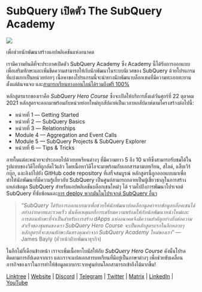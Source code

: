 # SubQuery เปิดตัว The SubQuery Academy

![](https://miro.medium.com/max/700/1*5zmCSCrmqL2gGE-BP_6rDQ.png)

เพื่อช่วยนักพัฒนาสร้างแอปพลิเคชันแห่งอนาคต

เรามีความยินดีที่จะประกาศเปิดตัว SubQuery Academy ซึ่ง Academy นี้ได้รับการออกแบบเพื่อเสริมทักษะและเพิ่มขีดความสามารถให้กับนักพัฒนาในระบบนิเวศของ SubQuery ด้วยโปรแกรมที่แบ่งแยกเป็นหน่วยย่อยๆ เนื้อหาของโปรแกรมนี้จะนำทางนักพัฒนาบล็อกเชนที่มีความทะเยอทะยานตั้งแต่ต้นจนจบ และ[สามารถเรียนทางออนไลน์ได้รวมถึงฟรี 100%](https://doc.subquery.network/)

หลักสูตรแรกของเราคือ *SubQuery Hero Course* ซึ่งจะเปิดให้บริการตั้งแต่วันศุกร์ที่ 22 ตุลาคม 2021 หลักสูตรจะออกมาพร้อมกับหน่วยย่อยใหม่ทุกสัปดาห์เป็นเวลาหกสัปดาห์ตามโครงสร้างต่อไปนี้:

-   หน่วยที่ 1 — Getting Started
-   หน่วยที่ 2 — SubQuery Basics
-   หน่วยที่ 3 — Relationships
-   Module 4 — Aggregation and Event Calls
-   Module 5 — SubQuery Projects & SubQuery Explorer
-   หน่วยที่ 6 — Tips & Tricks

ภายในแต่ละหน่วยจะประกอบไปด้วยบทเรียนต่างๆ ที่มีความยาว 5 ถึง 10 นาทีซึ่งสามารถรับชมได้ในรูปแบบของวิดีโอที่ถูกอัดไว้แล้ว โดยเนื้อหาวิดีโอจะมาพร้อมกับเอกสารตามบทเรียน, สไลด์, แล็บเวิร์กบุ๊ก, และลิงก์ไปยัง GitHub code repository ที่เสร็จสมบูรณ์ หลักสูตรนี้ถูกออกแบบมาเพื่อทำให้นักพัฒนาที่มีความรู้เกี่ยวกับ SubQuery เป็นศูนย์สามารถกลายเป็นผู้เชี่ยวชาญในการสร้างแหล่งข้อมูล SubQuery สำหรับแอปพลิเคชันบล็อกเชนใหม่ๆ ได้ รวมไปถึงการพัฒนาโปรเจกต์ SubQuery ที่ซับซ้อนและ[การ deploy พวกมันในโปรเจกต์ SubQuery อื่นๆ](https://project.subquery.network/)
> *“SubQuery ได้รับการออกแบบมาเพื่อช่วยให้นักพัฒนาปลดล็อกมูลค่าจากข้อมูลบล็อคเชนได้อย่างง่ายดายและรวดเร็ว นั่นคือเหตุผลที่การเตรียมความพร้อมให้กับนักพัฒนาหน้าใหม่และการสอนทักษะที่จำเป็นสำหรับการสร้าง dApps แห่งอนาคตจึงมีความสำคัญอย่างยิ่งต่อความสำเร็จของชุมชนของเรา SubQuery Hero Course จะเป็นหลักสูตรแรกในอีกหลายๆ หลักสูตรที่จะสอนทักษะอันทรงคุณค่าจาก SubQuery Academy ใหม่ของเรา”* — James Bayly (หัวหน้าฝ่ายพัฒนาธุรกิจ)

ในอีกไม่กี่เดือนข้างหน้า เราจะเพิ่มเนื้อหาโบนัสให้กับ *SubQuery Hero Course* ดังนั้นโปรดติดตามการอัปเดตจากเรา และเราจะแปลเอกสารบทเรียนที่มีอยู่เป็นภาษาต่างๆ เพื่อช่วยขับเคลื่อนภารกิจของเราในการทำให้ข้อมูลแบบกระจายศูนย์บนโลกสามารถเข้าถึงได้มากขึ้น!

[Linktree](https://linktr.ee/subquerynetwork)  |  [Website](https://subquery.network/)  |  [Discord](https://discord.com/invite/78zg8aBSMG)  |  [Telegram](https://t.me/subquerynetwork)  |  [Twitter](https://twitter.com/subquerynetwork)  |  [Matrix](https://matrix.to/#/#subquery:matrix.org)  |  [LinkedIn](https://www.linkedin.com/company/subquery)  |  [YouTube](https://www.youtube.com/channel/UCi1a6NUUjegcLHDFLr7CqLw)
